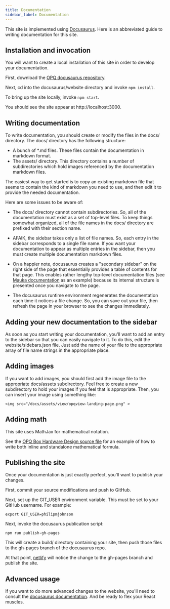 ```yaml
---
title: Documentation
sidebar_label: Documentation
---
```


This site is implemented using [Docusaurus](http://docusaurus.io). Here is an abbreviated guide to writing documentation for this site.

## Installation and invocation

You will want to create a local installation of this site in order to develop your documentation. 

First, download the [OPQ docusaurus repository](https://github.com/openpowerquality/docusaurus).

Next, cd into the docusaurus/website directory and invoke `npm install`.

To bring up the site locally, invoke `npm start`.

You should see the site appear at http://localhost:3000.

## Writing documentation

To write documentation, you should create or modify the files in the docs/ directory.  The docs/ directory has the following structure:

  * A bunch of *.md files.  These files contain the documentation in markdown format.
  * The assets/ directory.  This directory contains a number of subdirectories which hold images referenced by the documentation markdown files. 
  
The easiest way to get started is to copy an existing markdown file that seems to contain the kind of markdown you need to use, and then edit it to provide the needed documentation.

Here are some issues to be aware of:
 
  * The docs/ directory cannot contain subdirectories.  So, all of the documentation must exist as a set of top-level files. To keep things somewhat organized, all of the file names in the docs/ directory are prefixed with their section name.  
  
  * AFAIK, the sidebar takes only a list of file names. So, each entry in the sidebar corresponds to a single file name. If you want your documentation to appear as multiple entries in the sidebar, then you must create multiple documentation markdown files.

  * On a happier note, docusaurus creates a "secondary sidebar" on the right side of the page that essentially provides a table of contents for that page.  This enables rather lengthy top-level documentation files (see [Mauka documentation](mauka.md) as an example) because its internal structure is presented once you navigate to the page. 

  * The docusaurus runtime environment regenerates the documentation each time it notices a file change. So, you can save out your file, then refresh the page in your browser to see the changes immediately.

## Adding your new documentation to the sidebar

As soon as you start writing your documentation, you'll want to add an entry to the sidebar so that you can easily navigate to it. To do this, edit the website/sidebars.json file. Just add the name of your file to the appropriate array of file name strings in the appropriate place. 

## Adding images

If you want to add images, you should first add the image file to the appropriate docs/assets subdirectory.  Feel free to create a new subdirectory to hold your images if you feel that is appropriate. Then, you can insert your image using something like:

```
<img src="/docs/assets/view/opqview-landing-page.png" >
```

## Adding math

This site uses MathJax for mathematical notation. 

See the [OPQ Box Hardware Design source file](https://github.com/openpowerquality/docusaurus/blob/master/docs/box-hardware-design.md) for an example of how to write both inline and standalone mathematical formula.

## Publishing the site

Once your documentation is just exactly perfect, you'll want to publish your changes. 

First, commit your source modifications and push to GitHub.

Next, set up the GIT_USER environment variable.  This must be set to your GitHub username. For example:

```
export GIT_USER=philipmjohnson
```

Next, invoke the docusaurus publication script:

```
npm run publish-gh-pages
```
 
 This will create a build/ directory containing your site, then push those files to the gh-pages branch of the docusaurus repo.
 
 At that point, [netlify](http://netlify.com) will notice the change to the gh-pages branch and publish the site.
 
## Advanced usage

If you want to do more advanced changes to the website, you'll need to consult the [docusaurus documentation](https://docusaurus.io/docs/en/installation.html). And be ready to flex your React muscles. 

